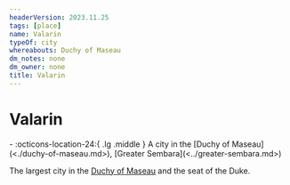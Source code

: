 ```yaml
---
headerVersion: 2023.11.25
tags: [place]
name: Valarin
typeOf: city
whereabouts: Duchy of Maseau
dm_notes: none
dm_owner: none
title: Valarin
---
```

# Valarin
<div class="grid cards ext-narrow-margin ext-one-column" markdown>
-    :octicons-location-24:{ .lg .middle } A city in the [Duchy of Maseau](<./duchy-of-maseau.md>), [Greater Sembara](<../greater-sembara.md>)  
</div>


The largest city in the [Duchy of Maseau](<./duchy-of-maseau.md>) and the seat of the Duke. 




